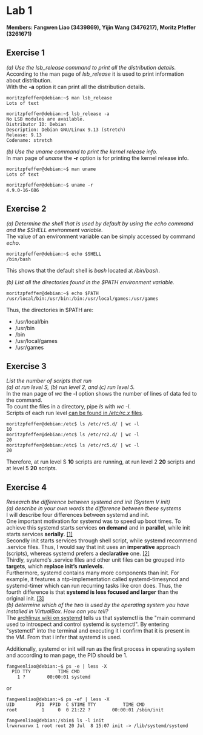 # Lab 1

**Members: Fangwen Liao (3439869), Yijin Wang (3476217), Moritz Pfeffer (3261671)**

## Exercise 1

*(a) Use the lsb_release command to print all the distribution details.*  
According to the man page of *lsb_release* it is used to print information about distribution.  
With the **-a** option it can print all the distribution details.

```console
moritzpfeffer@debian:~$ man lsb_release
Lots of text
```

```console
moritzpfeffer@debian:~$ lsb_release -a
No LSB modules are available.
Distributor ID: Debian
Description: Debian GNU/Linux 9.13 (stretch)
Release: 9.13
Codename: stretch
```

*(b) Use the uname command to print the kernel release info.*  
In man page of *uname* the **-r** option is for printing the kernel release info.

```console
moritzpfeffer@debian:~$ man uname
Lots of text
```

```console
moritzpfeffer@debian:~$ uname -r
4.9.0-16-686
```

## Exercise 2

*(a) Determine the shell that is used by default by using the echo command and
the $SHELL environment variable.*  
The value of an environment variable can be simply accessed by command *echo*.
<div style="page-break-after: always;"></div>

```console
moritzpfeffer@debian:~$ echo $SHELL
/bin/bash
```

This shows that the default shell is *bash* located at */bin/bash*.

*(b) List all the directories found in the $PATH environment variable.*

```console
moritzpfeffer@debian:~$ echo $PATH
/usr/local/bin:/usr/bin:/bin:/usr/local/games:/usr/games
```

Thus, the directories in $PATH are:

* /usr/local/bin
* /usr/bin
* /bin
* /usr/local/games
* /usr/games

## Exercise 3

*List the number of scripts that run  
(a) at run level S, (b) run level 2, and (c) run level 5.*  
In the man page of *wc* the **-l** option shows the number of lines of data fed to the command.\
To count the files in a directory, pipe *ls* with *wc -l*.\
Scripts of each run level [can be found in */etc/rc.x* files](https://www.geeksforgeeks.org/run-levels-linux/).

```console
moritzpfeffer@debian:/etc$ ls /etc/rcS.d/ | wc -l
10
moritzpfeffer@debian:/etc$ ls /etc/rc2.d/ | wc -l
20
moritzpfeffer@debian:/etc$ ls /etc/rc5.d/ | wc -l
20
```

Therefore, at run level S **10** scripts are running, at run level 2 **20** scripts and at level 5 **20** scripts.

## Exercise 4

*Research the difference between systemd and init (System V init)  
(a) describe in your own words the difference between these systems*  
I will describe four differences between systemd and init.  
One important motivation for systemd was to speed up boot times. To achieve this systemd starts services **on demand** and in **parallel**, while init starts services **serially**. [[1]](http://0pointer.de/blog/projects/systemd.html)  
Secondly init starts services through shell script, while systemd recommend .service files. Thus, I would say that init uses an **imperative** approach (scripts), whereas systemd prefers a **declarative** one. [[2]](https://danielmiessler.com/study/the-difference-between-system-v-and-systemd/)  
Thirdly, systemd’s .service files and other unit files can be grouped into **targets**, which **replace init’s runlevels**.  
Furthermore, systemd contains many more components than init. For example, it features a ntp-implementation called systemd-timesyncd and systemd-timer which can run recurring tasks like cron does.
Thus, the fourth difference is that **systemd is less focused and larger** than the original init. [[3]](https://lwn.net/Articles/804989/)  
*(b) determine which of the two is used by the operating system you have installed in VirtualBox. How
can you tell?*  
The [archlinux wiki on systemd](https://wiki.archlinux.org/title/Systemd) tells us that systemctl is the "main command used to introspect and control systemd is systemctl".
By entering "systemctl" into the terminal and executing it i confirm that it is present in the VM. From that i infer that systemd is used.

Additionally, systemd or init will run as the first process in operating system and according to man page, the PID should be 1.

```console
fangwenliao@debian:~$ ps -e | less -X
  PID TTY          TIME CMD
    1 ?        00:00:01 systemd
```

or

```console
fangwenliao@debian:~$ ps -ef | less -X
UID        PID  PPID  C STIME TTY          TIME CMD
root         1     0  0 21:22 ?        00:00:01 /sbin/init
```

```console
fangwenliao@debian:/sbin$ ls -l init
lrwxrwxrwx 1 root root 20 Jul  8 15:07 init -> /lib/systemd/systemd
```
